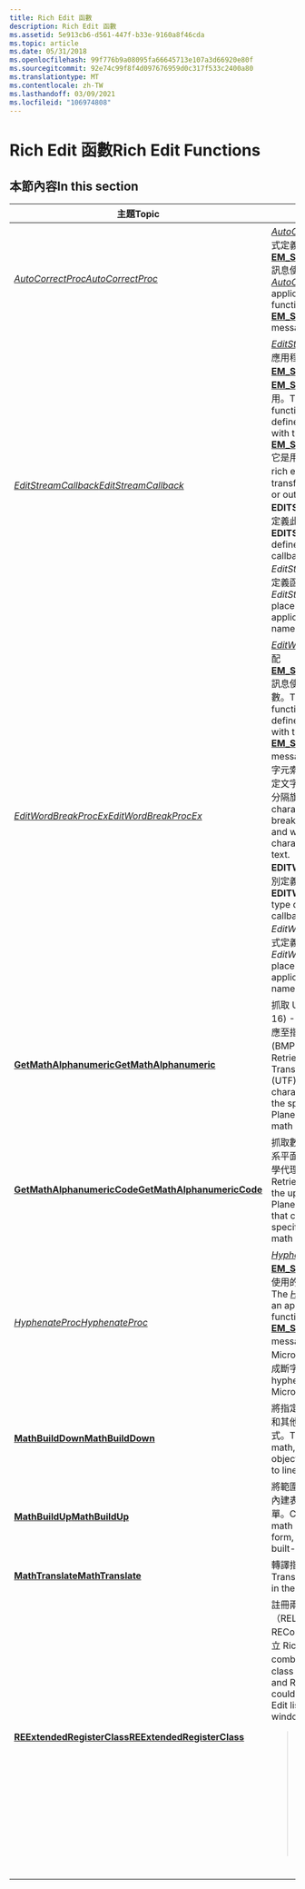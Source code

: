 ```yaml
---
title: Rich Edit 函數
description: Rich Edit 函數
ms.assetid: 5e913cb6-d561-447f-b33e-9160a8f46cda
ms.topic: article
ms.date: 05/31/2018
ms.openlocfilehash: 99f776b9a08095fa66645713e107a3d66920e80f
ms.sourcegitcommit: 92e74c99f8f4d097676959d0c317f533c2400a80
ms.translationtype: MT
ms.contentlocale: zh-TW
ms.lasthandoff: 03/09/2021
ms.locfileid: "106974808"
---
```

# <a name="rich-edit-functions"></a><span data-ttu-id="c6fb5-103">Rich Edit 函數</span><span class="sxs-lookup"><span data-stu-id="c6fb5-103">Rich Edit Functions</span></span>

## <a name="in-this-section"></a><span data-ttu-id="c6fb5-104">本節內容</span><span class="sxs-lookup"><span data-stu-id="c6fb5-104">In this section</span></span>



<table>
<colgroup>
<col style="width: 50%" />
<col style="width: 50%" />
</colgroup>
<thead>
<tr class="header">
<th><span data-ttu-id="c6fb5-105">主題</span><span class="sxs-lookup"><span data-stu-id="c6fb5-105">Topic</span></span></th>
<th><span data-ttu-id="c6fb5-106">描述</span><span class="sxs-lookup"><span data-stu-id="c6fb5-106">Description</span></span></th>
</tr>
</thead>
<tbody>
<tr class="odd">
<td><span data-ttu-id="c6fb5-107"><a href="/windows/desktop/api/Richedit/nc-richedit-autocorrectproc"><em>AutoCorrectProc</em></a></span><span class="sxs-lookup"><span data-stu-id="c6fb5-107"><a href="/windows/desktop/api/Richedit/nc-richedit-autocorrectproc"><em>AutoCorrectProc</em></a></span></span><br/></td>
<td><span data-ttu-id="c6fb5-108"><a href="/windows/desktop/api/Richedit/nc-richedit-autocorrectproc"><em>AutoCorrectProc</em></a>函式是應用程式定義的回呼函式，可搭配<a href="em-setautocorrectproc.md"><strong>EM_SETAUTOCORRECTPROC</strong></a>訊息使用。</span><span class="sxs-lookup"><span data-stu-id="c6fb5-108">The <a href="/windows/desktop/api/Richedit/nc-richedit-autocorrectproc"><em>AutoCorrectProc</em></a> function is an application-defined callback function that is used with the <a href="em-setautocorrectproc.md"><strong>EM_SETAUTOCORRECTPROC</strong></a> message.</span></span><br/></td>
</tr>
<tr class="even">
<td><span data-ttu-id="c6fb5-109"><a href="/windows/desktop/api/Richedit/nc-richedit-editstreamcallback"><em>EditStreamCallback</em></a></span><span class="sxs-lookup"><span data-stu-id="c6fb5-109"><a href="/windows/desktop/api/Richedit/nc-richedit-editstreamcallback"><em>EditStreamCallback</em></a></span></span><br/></td>
<td><span data-ttu-id="c6fb5-110"><a href="/windows/desktop/api/Richedit/nc-richedit-editstreamcallback"><em>EditStreamCallback</em></a>函式是一種應用程式定義的回呼函式，與<a href="em-streamin.md"><strong>EM_STREAMIN</strong></a>和<a href="em-streamout.md"><strong>EM_STREAMOUT</strong></a>的訊息搭配使用。</span><span class="sxs-lookup"><span data-stu-id="c6fb5-110">The <a href="/windows/desktop/api/Richedit/nc-richedit-editstreamcallback"><em>EditStreamCallback</em></a> function is an application defined callback function used with the <a href="em-streamin.md"><strong>EM_STREAMIN</strong></a> and <a href="em-streamout.md"><strong>EM_STREAMOUT</strong></a> messages.</span></span> <span data-ttu-id="c6fb5-111">它是用來將資料流程傳入或流出 rich edit 控制項。</span><span class="sxs-lookup"><span data-stu-id="c6fb5-111">It is used to transfer a stream of data into or out of a rich edit control.</span></span> <span data-ttu-id="c6fb5-112"><strong>EDITSTREAMCALLBACK</strong>型別定義此回呼函數的指標。</span><span class="sxs-lookup"><span data-stu-id="c6fb5-112">The <strong>EDITSTREAMCALLBACK</strong> type defines a pointer to this callback function.</span></span> <span data-ttu-id="c6fb5-113"><em>EditStreamCallback</em> 是應用程式定義函數名稱的預留位置。</span><span class="sxs-lookup"><span data-stu-id="c6fb5-113"><em>EditStreamCallback</em> is a placeholder for the application-defined function name.</span></span> <br/></td>
</tr>
<tr class="odd">
<td><span data-ttu-id="c6fb5-114"><a href="/windows/desktop/api/Richedit/nc-richedit-editwordbreakprocex"><em>EditWordBreakProcEx</em></a></span><span class="sxs-lookup"><span data-stu-id="c6fb5-114"><a href="/windows/desktop/api/Richedit/nc-richedit-editwordbreakprocex"><em>EditWordBreakProcEx</em></a></span></span><br/></td>
<td><span data-ttu-id="c6fb5-115"><a href="/windows/desktop/api/Richedit/nc-richedit-editwordbreakprocex"><em>EditWordBreakProcEx</em></a>函式是搭配<a href="em-setwordbreakprocex.md"><strong>EM_SETWORDBREAKPROCEX</strong></a>訊息使用的應用程式定義回呼函數。</span><span class="sxs-lookup"><span data-stu-id="c6fb5-115">The <a href="/windows/desktop/api/Richedit/nc-richedit-editwordbreakprocex"><em>EditWordBreakProcEx</em></a> function is an application defined callback function used with the <a href="em-setwordbreakprocex.md"><strong>EM_SETWORDBREAKPROCEX</strong></a> message.</span></span> <span data-ttu-id="c6fb5-116">它會決定文字分隔的字元索引，或字元類別，以及指定文字中字元的字元類別和文字分隔旗標。</span><span class="sxs-lookup"><span data-stu-id="c6fb5-116">It determines the character index of the word break or the character class and word-break flags of the characters in the specified text.</span></span> <span data-ttu-id="c6fb5-117"><strong>EDITWORDBREAKPROCEX</strong>型別定義此回呼函數的指標。</span><span class="sxs-lookup"><span data-stu-id="c6fb5-117">The <strong>EDITWORDBREAKPROCEX</strong> type defines a pointer to this callback function.</span></span> <span data-ttu-id="c6fb5-118"><em>EditWordBreakProcEx</em> 是應用程式定義函數名稱的預留位置。</span><span class="sxs-lookup"><span data-stu-id="c6fb5-118"><em>EditWordBreakProcEx</em> is a placeholder for the application-defined function name.</span></span> <br/></td>
</tr>
<tr class="even">
<td><span data-ttu-id="c6fb5-119"><a href="/previous-versions/windows/desktop/legacy/hh780353(v=vs.85)"><strong>GetMathAlphanumeric</strong></a></span><span class="sxs-lookup"><span data-stu-id="c6fb5-119"><a href="/previous-versions/windows/desktop/legacy/hh780353(v=vs.85)"><strong>GetMathAlphanumeric</strong></a></span></span><br/></td>
<td><span data-ttu-id="c6fb5-120">抓取 Unicode 轉換格式 (UTF-16) -32 math 英數位元，其對應至指定的基本多語系平面 (BMP) 字元和數學樣式。</span><span class="sxs-lookup"><span data-stu-id="c6fb5-120">Retrieves the Unicode Transformation Format (UTF)-32 math alphanumeric character that corresponds to the specified Basic Multilingual Plane (BMP) character and math style.</span></span> <br/></td>
</tr>
<tr class="odd">
<td><span data-ttu-id="c6fb5-121"><a href="/previous-versions/windows/desktop/legacy/hh780354(v=vs.85)"><strong>GetMathAlphanumericCode</strong></a></span><span class="sxs-lookup"><span data-stu-id="c6fb5-121"><a href="/previous-versions/windows/desktop/legacy/hh780354(v=vs.85)"><strong>GetMathAlphanumericCode</strong></a></span></span><br/></td>
<td><span data-ttu-id="c6fb5-122">抓取數學樣式以及垂直基本多語系平面 (BMP) 字元碼，對應至數學代理配對的指定尾端位元組。</span><span class="sxs-lookup"><span data-stu-id="c6fb5-122">Retrieves the math style and the upright Basic Multilingual Plane (BMP) character code that corresponds to the specified trailing byte of a math surrogate pair.</span></span><br/></td>
</tr>
<tr class="even">
<td><span data-ttu-id="c6fb5-123"><a href="/windows/desktop/api/Richedit/nf-richedit-hyphenateproc"><em>HyphenateProc</em></a></span><span class="sxs-lookup"><span data-stu-id="c6fb5-123"><a href="/windows/desktop/api/Richedit/nf-richedit-hyphenateproc"><em>HyphenateProc</em></a></span></span><br/></td>
<td><span data-ttu-id="c6fb5-124"><a href="/windows/desktop/api/Richedit/nf-richedit-hyphenateproc"><em>HyphenateProc</em></a>函式是搭配<a href="em-sethyphenateinfo.md"><strong>EM_SETHYPHENATEINFO</strong></a>訊息使用的應用程式定義回呼函數。</span><span class="sxs-lookup"><span data-stu-id="c6fb5-124">The <a href="/windows/desktop/api/Richedit/nf-richedit-hyphenateproc"><em>HyphenateProc</em></a> function is an application defined callback function used with the <a href="em-sethyphenateinfo.md"><strong>EM_SETHYPHENATEINFO</strong></a> message.</span></span> <span data-ttu-id="c6fb5-125">它會決定如何在 Microsoft Rich Edit 控制項中完成斷字。</span><span class="sxs-lookup"><span data-stu-id="c6fb5-125">It determines how hyphenation is done in a Microsoft Rich Edit control.</span></span><br/></td>
</tr>
<tr class="odd">
<td><span data-ttu-id="c6fb5-126"><a href="/previous-versions/windows/desktop/legacy/hh780443(v=vs.85)"><strong>MathBuildDown</strong></a></span><span class="sxs-lookup"><span data-stu-id="c6fb5-126"><a href="/previous-versions/windows/desktop/legacy/hh780443(v=vs.85)"><strong>MathBuildDown</strong></a></span></span><br/></td>
<td><span data-ttu-id="c6fb5-127">將指定範圍內的內建數學、ruby 和其他内嵌物件轉譯成線性形式。</span><span class="sxs-lookup"><span data-stu-id="c6fb5-127">Translates the built-up math, ruby, and other inline objects in the specified range to linear form.</span></span><br/></td>
</tr>
<tr class="even">
<td><span data-ttu-id="c6fb5-128"><a href="/previous-versions/windows/desktop/legacy/hh780445(v=vs.85)"><strong>MathBuildUp</strong></a></span><span class="sxs-lookup"><span data-stu-id="c6fb5-128"><a href="/previous-versions/windows/desktop/legacy/hh780445(v=vs.85)"><strong>MathBuildUp</strong></a></span></span><br/></td>
<td><span data-ttu-id="c6fb5-129">將範圍中的線性格式數學轉換成內建表單，或修改目前的內建表單。</span><span class="sxs-lookup"><span data-stu-id="c6fb5-129">Converts the linear-format math in a range to a built-up form, or modifies the current built-up form.</span></span> <br/></td>
</tr>
<tr class="odd">
<td><span data-ttu-id="c6fb5-130"><a href="/previous-versions/windows/desktop/legacy/hh780446(v=vs.85)"><strong>MathTranslate</strong></a></span><span class="sxs-lookup"><span data-stu-id="c6fb5-130"><a href="/previous-versions/windows/desktop/legacy/hh780446(v=vs.85)"><strong>MathTranslate</strong></a></span></span><br/></td>
<td><span data-ttu-id="c6fb5-131">轉譯指定範圍內的數學字元。</span><span class="sxs-lookup"><span data-stu-id="c6fb5-131">Translates the math characters in the specified range.</span></span><br/></td>
</tr>
<tr class="even">
<td><span data-ttu-id="c6fb5-132"><a href="reextendedregisterclass.md"><strong>REExtendedRegisterClass</strong></a></span><span class="sxs-lookup"><span data-stu-id="c6fb5-132"><a href="reextendedregisterclass.md"><strong>REExtendedRegisterClass</strong></a></span></span><br/></td>
<td><span data-ttu-id="c6fb5-133">註冊兩個類別名稱（REListBox20W 和 RECombobox20W），可用來建立 Rich Edit listbox 或 combobox 視窗。</span><span class="sxs-lookup"><span data-stu-id="c6fb5-133">Registers two class names, REListBox20W and RECombobox20W, that could be used to create Rich Edit listbox or combobox windows.</span></span> <br/>
<blockquote>
[!Note]<br />
<span data-ttu-id="c6fb5-134">適用于內部用途;不建議在應用程式中使用。</span><span class="sxs-lookup"><span data-stu-id="c6fb5-134">Intended for internal use; not recommended for use in applications.</span></span> <span data-ttu-id="c6fb5-135">未來的版本可能不支援此功能。</span><span class="sxs-lookup"><span data-stu-id="c6fb5-135">This function may not be supported in future versions.</span></span>
</blockquote>
<br/></td>
</tr>
</tbody>
</table>



 

 


